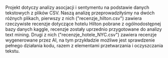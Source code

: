 Projekt dotyczy analizy asocjacji i sentymentu na podstawie danych tekstowych z plików CSV. Naszą analizę przeprowadziłyśmy na dwóch różnych plikach, pierwszy z nich ("recenzje_hilton.csv") zawiera rzeczywiste recenzje dotyczące hotelu Hilton pobrane z ogólnodostępnej bazy danych kaggle, recenzje zostały uprzednio przygotowane do analizy text mining. Drugi z  nich ("recenzje_hotele_NYC.csv") zawiera recenzje wygenerowane przez AI, na tym przykładzie możliwe jest sprawdzenie pełnego działania kodu, razem z elementami przetwarzania i oczyszczania tekstu. 
